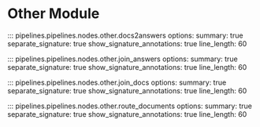 # Other Module

::: pipelines.pipelines.nodes.other.docs2answers
    options:
        summary: true
        separate_signature: true
        show_signature_annotations: true
        line_length: 60

::: pipelines.pipelines.nodes.other.join_answers
    options:
        summary: true
        separate_signature: true
        show_signature_annotations: true
        line_length: 60

::: pipelines.pipelines.nodes.other.join_docs
    options:
        summary: true
        separate_signature: true
        show_signature_annotations: true
        line_length: 60


::: pipelines.pipelines.nodes.other.route_documents
    options:
        summary: true
        separate_signature: true
        show_signature_annotations: true
        line_length: 60
